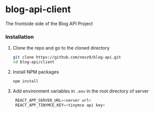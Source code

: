# blog-api-client
The frontside side of the Blog API Project

### Installation
1. Clone the repo and go to the cloned directory
   ```sh
   git clone https://github.com/nevz9/blog-api.git
   cd blog-api/client
   ```
2. Install NPM packages
   ```sh
   npm install
   ```
3. Add environment variables in `.env` in the root directory of server
   ```js
    REACT_APP_SERVER_URL=<server url>
    REACT_APP_TINYMCE_KEY=<tinymce api key>
   ```
